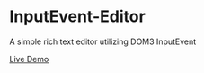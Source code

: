 # InputEvent-Editor
A simple rich text editor utilizing DOM3 InputEvent

[Live Demo](http://choniong.github.io/InputEvent-Editor/)
